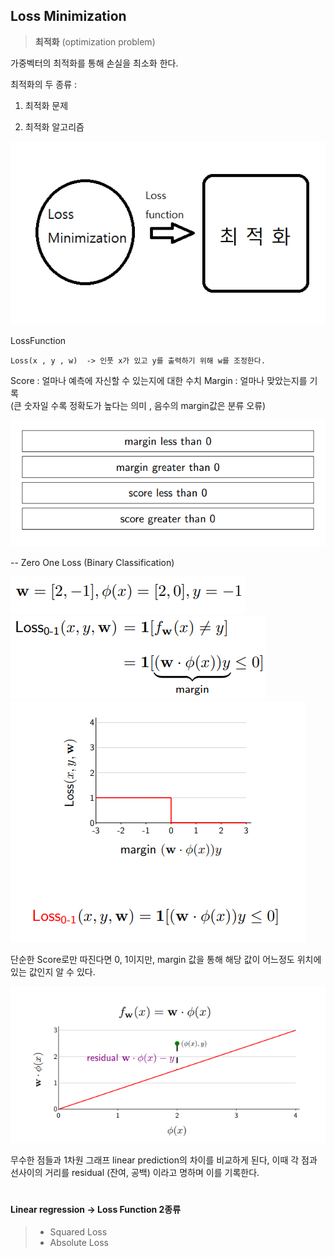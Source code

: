 ## Loss Minimization

> **최적화** 
> (optimization problem)

가중벡터의 최적화를 통해 손실을 최소화 한다.


최적화의 두 종류 :

1) 최적화 문제

2) 최적화 알고리즘


<img src=./image/LossFunction.png>

LossFunction
```
Loss(x , y , w)  -> 인풋 x가 있고 y를 출력하기 위해 w를 조정한다.
```

Score : 얼마나 예측에 자신할 수 있는지에 대한 수치
Margin : 얼마나 맞았는지를 기록		
(큰 숫자일 수록 정확도가 높다는 의미 , 음수의 margin값은 분류 오류)

<img src=./image/MarginScoreQnA.png>


-- Zero One Loss
(Binary Classification)

<img src=./image/ZOL.png>

<img src=./image/ZOL1.png>

<img src=./image/ZOL2.png>


단순한 Score로만 따진다면  0, 1이지만,
margin 값을 통해 해당 값이 어느정도 위치에 있는 값인지 알 수 있다.

<img src=./image/LinearRegression.png>


무수한 점들과 1차원 그래프 linear prediction의 차이를 비교하게 된다,
이때 각 점과 선사이의 거리를 residual (잔여, 공백) 이라고 명하며 이를 기록한다.

#
#### Linear regression ->  Loss Function 2종류
> - Squared Loss
> - Absolute Loss



<!--stackedit_data:
eyJoaXN0b3J5IjpbMTM2MTk1Nzc2OCwtMTIwNTUyMjAwNSwtNT
c2MTU2ODIsLTEzODAzMTQ0ODAsMTM5Njg5MTM4OV19
-->